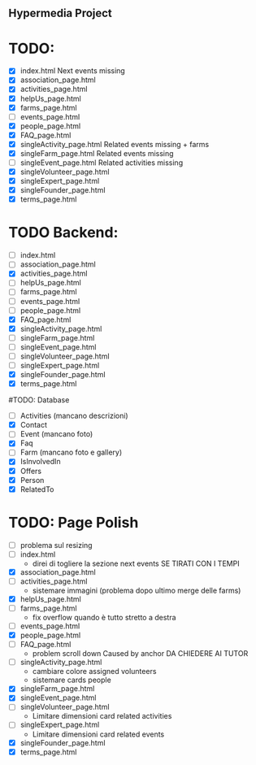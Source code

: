 ## Hypermedia Project

# TODO:
- [x] index.html                Next events missing
- [x] association_page.html
- [x] activities_page.html
- [x] helpUs_page.html
- [x] farms_page.html
- [ ] events_page.html
- [x] people_page.html
- [x] FAQ_page.html            
- [x] singleActivity_page.html  Related events missing + farms
- [x] singleFarm_page.html      Related events missing
- [ ] singleEvent_page.html     Related activities missing
- [x] singleVolunteer_page.html
- [x] singleExpert_page.html
- [x] singleFounder_page.html
- [x] terms_page.html

# TODO Backend:
- [ ] index.html               
- [ ] association_page.html
- [x] activities_page.html
- [ ] helpUs_page.html
- [ ] farms_page.html
- [ ] events_page.html
- [ ] people_page.html
- [x] FAQ_page.html
- [x] singleActivity_page.html
- [ ] singleFarm_page.html
- [ ] singleEvent_page.html
- [ ] singleVolunteer_page.html
- [ ] singleExpert_page.html
- [x] singleFounder_page.html
- [x] terms_page.html

#TODO: Database
- [ ] Activities (mancano descrizioni)
- [x] Contact
- [ ] Event (mancano foto)
- [x] Faq
- [ ] Farm (mancano foto e gallery)
- [x] IsInvolvedIn
- [x] Offers
- [x] Person
- [x] RelatedTo

# TODO: Page Polish
- [ ] problema sul resizing
- [ ] index.html
    - direi di togliere la sezione next events SE TIRATI CON I TEMPI
- [x] association_page.html
- [ ] activities_page.html
    - sistemare immagini (problema dopo ultimo merge delle farms)
- [x] helpUs_page.html
- [ ] farms_page.html
    - fix overflow quando è tutto stretto a destra
- [ ] events_page.html
- [x] people_page.html
- [ ] FAQ_page.html                 
    - problem scroll down  Caused by anchor DA CHIEDERE AI TUTOR
- [ ] singleActivity_page.html      
    - cambiare colore assigned volunteers
    - sistemare cards people
- [x] singleFarm_page.html
- [x] singleEvent_page.html
- [ ] singleVolunteer_page.html 
    - Limitare dimensioni card related activities
- [ ] singleExpert_page.html
    - Limitare dimensioni card related events
- [x] singleFounder_page.html 
- [x] terms_page.html